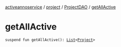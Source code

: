 [activeannoservice](../../index.md) / [project](../index.md) / [ProjectDAO](index.md) / [getAllActive](./get-all-active.md)

# getAllActive

`suspend fun getAllActive(): `[`List`](https://kotlinlang.org/api/latest/jvm/stdlib/kotlin.collections/-list/index.html)`<`[`Project`](../-project/index.md)`>`